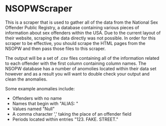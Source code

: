 # NSOPWScraper

This is a scraper that is used to gather all of the data from the National Sex Offender Public Registry, a database containing various pieces of information about sex offenders within the USA. Due to the current layout of their website, scraping the data directly was not possible. In order for this scraper to be effective, you should scrape the HTML pages from the NSOPW and then pass those files to this scraper.

The output will be a set of .csv files containing all of the information related to each offender with the first column containing column names. The NSOPW
database has a number of anomolies located within their data set however and as a result you will want to double check
your output and clean the anomalies.

Some example anomalies include:
<ul>
<li>Offenders with no name</li>
<li>Names that begin with "ALIAS: "</li>
<li>Values named "Null"</li>
<li>A comma character ',' taking the place of an offender field</li>
<li>Periods located within entries "123. FAKE. STREET."</li>
</ul>
